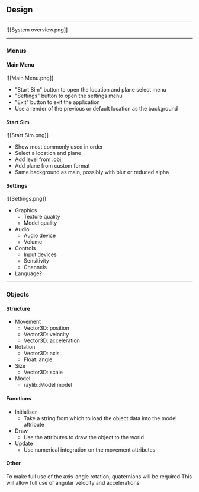 ## Design
---
![[System overview.png]]

---
### Menus

#### Main Menu

![[Main Menu.png]]

- "Start Sim" button to open the location and plane select menu
- "Settings" button to open the settings menu
- "Exit" button to exit the application
- Use a render of the previous or default location as the background

#### Start Sim

![[Start Sim.png]]

- Show most commonly used in order
- Select a location and plane
- Add level from .obj
- Add plane from custom format
- Same background as main, possibly with blur or reduced alpha

#### Settings

![[Settings.png]]

- Graphics
	- Texture quality
	- Model quality
- Audio
	- Audio device
	- Volume
- Controls
	- Input devices
	- Sensitivity
	- Channels
- Language?

---
### Objects

#### Structure
- Movement
	- Vector3D: position
	- Vector3D: velocity
	- Vector3D: acceleration
- Rotation
	- Vector3D: axis
	- Float: angle
- Size
	- Vector3D: scale
- Model
	- raylib::Model model

#### Functions

- Initialiser
	- Take a string from which to load the object data into the model attribute
- Draw
	- Use the attributes to draw the object to the world
- Update
	- Use numerical integration on the movement attributes

#### Other

To make full use of the axis-angle rotation, quaternions will be required
This will allow full use of angular velocity and accelerations